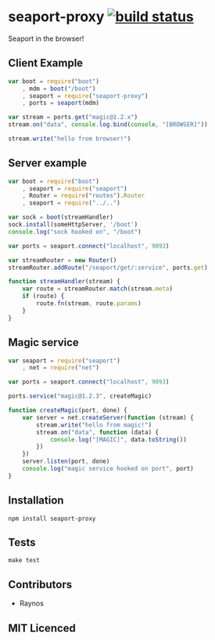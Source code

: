 # seaport-proxy [![build status][1]][2]

Seaport in the browser!

## Client Example

``` js
var boot = require("boot")
    , mdm = boot("/boot")
    , seaport = require("seaport-proxy")
    , ports = seaport(mdm)

var stream = ports.get("magic@1.2.x")
stream.on("data", console.log.bind(console, "[BROWSER]"))

stream.write("hello from browser!")
```

## Server example

``` js
var boot = require("boot")
    , seaport = require("seaport")
    , Router = require("routes").Router
    , seaport = require("../..")

var sock = boot(streamHandler)
sock.install(someHttpServer, '/boot')
console.log("sock hooked on", "/boot")

var ports = seaport.connect("localhost", 9093)

var streamRouter = new Router()
streamRouter.addRoute("/seaport/get/:service", ports.get)

function streamHandler(stream) {
    var route = streamRouter.match(stream.meta)
    if (route) {
        route.fn(stream, route.params)
    }
}
```

## Magic service

``` js
var seaport = require("seaport")
    , net = require("net")

var ports = seaport.connect("localhost", 9093)

ports.service("magic@1.2.3", createMagic)

function createMagic(port, done) {
    var server = net.createServer(function (stream) {
        stream.write("hello from magic!")
        stream.on("data", function (data) {
            console.log("[MAGIC]", data.toString())
        })
    })
    server.listen(port, done)
    console.log("magic service hooked on port", port)
}
```

## Installation

`npm install seaport-proxy`

## Tests

`make test`

## Contributors

 - Raynos

## MIT Licenced

  [1]: https://secure.travis-ci.org/Raynos/seaport-proxy.png
  [2]: http://travis-ci.org/Raynos/seaport-proxy